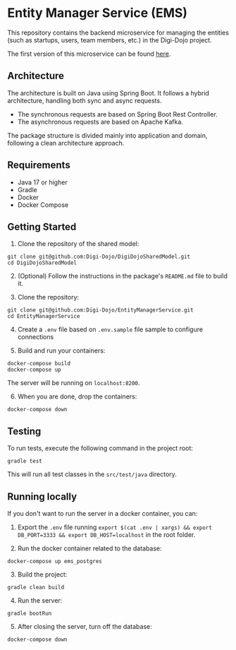 # Entity Manager Service (EMS)

This repository contains the backend microservice for managing the entities (such as startups, users, team members, etc.) in the 
Digi-Dojo project.

The first version of this microservice can be found [here](https://github.com/Digi-Dojo/MService-StartupsAndUsers).

## Architecture

The architecture is built on Java using Spring Boot. It follows a hybrid architecture, handling both sync and async requests.

* The synchronous requests are based on Spring Boot Rest Controller.
* The asynchronous requests are based on Apache Kafka.

The package structure is divided mainly into application and domain, following a clean architecture approach.

## Requirements

- Java 17 or higher
- Gradle
- Docker
- Docker Compose

## Getting Started

1. Clone the repository of the shared model:

```
git clone git@github.com:Digi-Dojo/DigiDojoSharedModel.git
cd DigiDojoSharedModel
```

2. (Optional) Follow the instructions in the package's `README.md` file to build it.

3. Clone the repository:

```
git clone git@github.com:Digi-Dojo/EntityManagerService.git
cd EntityManagerService
```

4. Create a `.env` file based on `.env.sample` file sample to configure connections

5. Build and run your containers:
```
docker-compose build
docker-compose up
```

The server will be running on `localhost:8200`.

6. When you are done, drop the containers:
```
docker-compose down
```

## Testing

To run tests, execute the following command in the project root:

```
gradle test
```

This will run all test classes in the `src/test/java` directory.

## Running locally

If you don't want to run the server in a docker container, you can:

1. Export the `.env` file running `export $(cat .env | xargs) && export DB_PORT=3333 && export DB_HOST=localhost` in the root folder.

2. Run the docker container related to the database:

```
docker-compose up ems_postgres
```

3. Build the project:

```
gradle clean build
```

4. Run the server:

```
gradle bootRun
```

5. After closing the server, turn off the database:

```
docker-compose down
```














